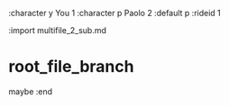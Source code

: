 :character y You 1
:character p Paolo 2
:default p
:rideid 1

:import multifile_2_sub.md

# root_file_branch

maybe
:end
